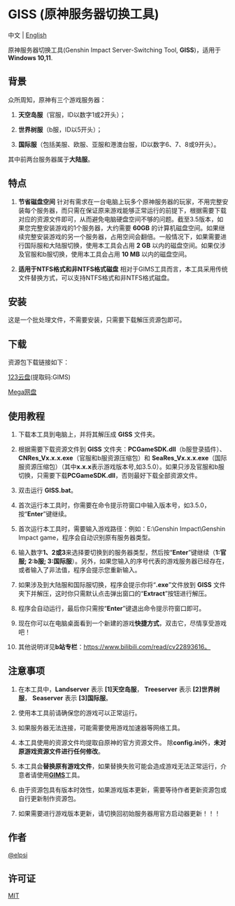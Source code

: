 # GISS (原神服务器切换工具)

中文 | [English](docs/README_EN.md)

原神服务器切换工具(Genshin Impact Server-Switching Tool, **GISS**)，适用于**Windows 10,11**.

## 背景
  众所周知，原神有三个游戏服务器：

1. **天空岛服**（官服，ID以数字1或2开头）；

2. **世界树服**（b服，ID以5开头）；

3. **国际服**（包括美服、欧服、亚服和港澳台服，ID以数字6、7、8或9开头）。

其中前两台服务器属于**大陆服**。

## 特点

1. **节省磁盘空间**
针对有需求在一台电脑上玩多个原神服务器的玩家，不用完整安装每个服务器，而只需在保证原来游戏能够正常运行的前提下，根据需要下载对应的资源文件即可，从而避免电脑硬盘空间不够的问题。截至3.5版本，如果您完整安装游戏的1个服务器，大约需要 **60GB** 的计算机磁盘空间。如果继续完整安装游戏的另一个服务器，占用空间会翻倍。一般情况下，如果需要进行国际服和大陆服切换，使用本工具会占用 **2 GB** 以内的磁盘空间。如果仅涉及官服和b服切换，使用本工具会占用 **10 MB** 以内的磁盘空间。

1. **适用于NTFS格式和非NTFS格式磁盘**
相对于GIMS工具而言，本工具采用传统文件替换方式，可以支持NTFS格式和非NTFS格式磁盘。

## 安装
这是一个批处理文件，不需要安装，只需要下载解压资源包即可。

## 下载
资源包下载链接如下：

[123云盘](https://www.123pan.com/s/1ym7Vv-Ka6vd.html)(提取码:GIMS)

[Mega网盘](https://mega.nz/folder/9Z1mVJKC#J7IncDd9njeXiRAje8p3VA)

## 使用教程
1. 下载本工具到电脑上，并将其解压成 **GISS** 文件夹。

2. 根据需要下载资源文件到 **GISS** 文件夹：**PCGameSDK.dll**（b服登录插件）、**CNRes_Vx.x.x.exe**（官服和b服资源压缩包）和 **SeaRes_Vx.x.x.exe**（国际服资源压缩包）（其中**x.x.x**表示游戏版本号,如3.5.0）。如果只涉及官服和b服切换，只需要下载**PCGameSDK.dll**，否则最好下载全部资源文件。

3. 双击运行 **GISS.bat**。

4. 首次运行本工具时，你需要在命令提示符窗口中输入版本号，如3.5.0，按“**Enter**”键继续。

5. 首次运行本工具时，需要输入游戏路径：例如：E:\Genshin Impact\Genshin Impact game，程序会自动识别原有服务器类型。

6. 输入数字**1、2或3**来选择要切换到的服务器类型，然后按“**Enter**”键继续（**1:官服; 2:b服; 3:国际服**）。另外，如果您输入的序号代表的游戏服务器已经存在，或者输入了非法值，程序会提示您重新输入。

7. 如果涉及到大陆服和国际服切换，程序会提示你将“**.exe**”文件放到 **GISS** 文件夹下并解压，这时你只需默认点击弹出窗口的“**Extract**”按钮进行解压。

8. 程序会自动运行，最后你只需按“**Enter**”键退出命令提示符窗口即可。

9. 现在你可以在电脑桌面看到一个新建的游戏**快捷方式**，双击它，尽情享受游戏吧！

10. 其他说明详见**b站专栏**：https://www.bilibili.com/read/cv22893616。

## 注意事项
1. 在本工具中，**Landserver** 表示 **[1]天空岛服**， **Treeserver** 表示 **[2]世界树服**， **Seaserver** 表示 **[3]国际服**。
   
2. 使用本工具前请确保您的游戏可以正常运行。

3. 如果服务器无法连接，可能需要使用游戏加速器等网络工具。

4. 本工具使用的资源文件均提取自原神的官方资源文件。 除**config.ini**外，**未对原游戏资源文件进行任何修改**。
   
5. 本工具会**替换原有游戏文件**，如果替换失败可能会造成游戏无法正常运行，介意者请使用[**GIMS**](https://github.com/ELPSI/GIMS)工具。
   
6. 由于资源包具有版本时效性，如果游戏版本更新，需要等待作者更新资源包或自行更新制作资源包。
   
7. 如果需要进行游戏版本更新，请切换回初始服务器用官方启动器更新！！！

## 作者
[@elpsi](https://github.com/ELPSI)

## 许可证
[MIT](LICENSE)